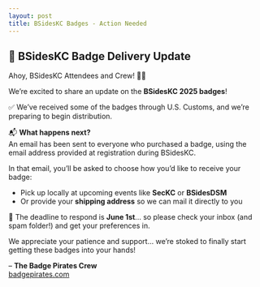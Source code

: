 ```yaml
---
layout: post
title: BSidesKC Badges - Action Needed
---
```


## 📢 BSidesKC Badge Delivery Update

Ahoy, BSidesKC Attendees and Crew! 🏴‍☠️

We’re excited to share an update on the **BSidesKC 2025 badges**!

✅ We’ve received some of the badges through U.S. Customs, and we’re preparing to begin distribution.

📬 **What happens next?**  
An email has been sent to everyone who purchased a badge, using the email address provided at registration during BSidesKC.

In that email, you’ll be asked to choose how you’d like to receive your badge:

- Pick up locally at upcoming events like **SecKC** or **BSidesDSM**
- Or provide your **shipping address** so we can mail it directly to you

📅 The deadline to respond is **June 1st**... so please check your inbox (and spam folder!) and get your preferences in.

We appreciate your patience and support... we’re stoked to finally start getting these badges into your hands!

– **The Badge Pirates Crew**  
[badgepirates.com](https://badgepirates.com)